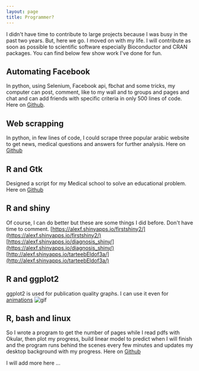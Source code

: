 ```yaml
---
layout: page
title: Programmer?
---
```


I didn't have time to contribute to large projects because I was busy in the past two years. But, here we go. I moved on with my life. I will contribute as soon as possible to scientific software especially Bioconductor and CRAN packages. You can find below few show work I've done for fun.

## Automating Facebook
In python, using Selenium, Facebook api, fbchat and some tricks, my computer can post, comment, like to my wall and to groups and pages and chat and can add friends  with specific criteria in only 500 lines of code. Here on [Github](https://github.com/elmahyai/Automating-Facebook).


## Web scrapping
In python, in few lines of code, I could scrape three popular arabic website to get news, medical questions and answers for further analysis. Here on [Github](https://github.com/elmahyai/webscraping_showcase
)


## R and Gtk
Designed a script for my Medical school to solve an educational problem. Here on [Github](https://github.com/elmahyai/elective)

## R and shiny
Of course, I can do better but these are some things I did before. Don't have time to comment.
[https://alexf.shinyapps.io/firstshiny2/](https://alexf.shinyapps.io/firstshiny2/)
[https://alexf.shinyapps.io/diagnosis_shiny/](https://alexf.shinyapps.io/diagnosis_shiny/)
[http://alexf.shinyapps.io/tarteebEldof3a/](http://alexf.shinyapps.io/tarteebEldof3a/)

## R and ggplot2
ggplot2 is used for publication quality graphs. I can use it even for [animations](https://github.com/elmahyai/ggplot2-doha)
![gif]({{site.url}}/assets/animation289finalj.gif)

## R, bash and linux
So I wrote a program to get the number of pages while I read pdfs with Okular, then plot my progress, build linear model to predict when I will finish and the program runs behind the scenes every few minutes and updates my desktop background with my progress.
Here on [Github](https://github.com/elmahyai/readingTrack)




I will add more here ...









